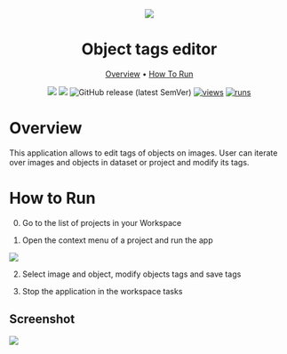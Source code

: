 <div align="center" markdown>
<img src="https://user-images.githubusercontent.com/115161827/211073053-60d8c404-faa4-4d30-8c47-5b9e5141c62d.png"/>


# Object tags editor

<p align="center">
  <a href="#Overview">Overview</a> •
  <a href="#How-To-Run">How To Run</a> 
</p>

[![](https://img.shields.io/badge/supervisely-ecosystem-brightgreen)](https://ecosystem.supervise.ly/apps/supervisely-ecosystem/bind-nested-objects-into-groups)
[![](https://img.shields.io/badge/slack-chat-green.svg?logo=slack)](https://supervise.ly/slack)
![GitHub release (latest SemVer)](https://img.shields.io/github/v/release/supervisely-ecosystem/bind-nested-objects-into-groups)
[![views](https://app.supervise.ly/img/badges/views/supervisely-ecosystem/bind-nested-objects-into-groups)](https://supervise.ly)
[![runs](https://app.supervise.ly/img/badges/runs/supervisely-ecosystem/bind-nested-objects-into-groups)](https://supervise.ly)

</div>

# Overview


This application allows to edit tags of objects on images. User can iterate over images and objects in dataset or project and modify its tags.

# How to Run

0. Go to the list of projects in your Workspace

1. Open the context menu of a project and run the app

<img src="xxx">

2. Select image and object, modify objects tags and save tags

3. Stop the application in the workspace tasks

## Screenshot

<img src="xxx">

